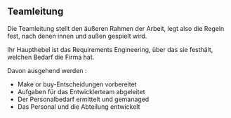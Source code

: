 ## Teamleitung

Die Teamleitung stellt den äußeren Rahmen der Arbeit, legt also die Regeln fest, nach denen innen und außen gespielt wird. 

Ihr Haupthebel ist das Requirements Engineering, über das sie festhält, welchen Bedarf die Firma hat. 

Davon ausgehend werden :

- Make or buy-Entscheidungen vorbereitet
- Aufgaben für das Entwicklerteam abgeleitet
- Der Personalbedarf ermittelt und gemanaged
- Das Personal und die Abteilung entwickelt

